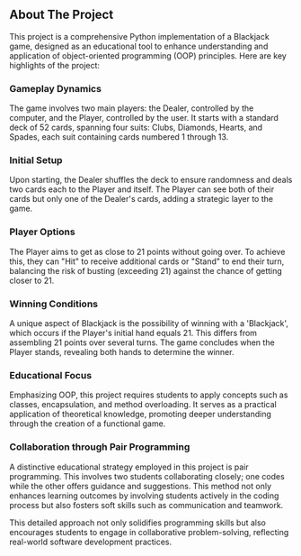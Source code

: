 ## About The Project

This project is a comprehensive Python implementation of a Blackjack game, designed as an educational tool to enhance understanding and application of object-oriented programming (OOP) principles. Here are key highlights of the project:

### Gameplay Dynamics
The game involves two main players: the Dealer, controlled by the computer, and the Player, controlled by the user. It starts with a standard deck of 52 cards, spanning four suits: Clubs, Diamonds, Hearts, and Spades, each suit containing cards numbered 1 through 13.

### Initial Setup
Upon starting, the Dealer shuffles the deck to ensure randomness and deals two cards each to the Player and itself. The Player can see both of their cards but only one of the Dealer's cards, adding a strategic layer to the game.

### Player Options
The Player aims to get as close to 21 points without going over. To achieve this, they can "Hit" to receive additional cards or "Stand" to end their turn, balancing the risk of busting (exceeding 21) against the chance of getting closer to 21.

### Winning Conditions
A unique aspect of Blackjack is the possibility of winning with a 'Blackjack', which occurs if the Player's initial hand equals 21. This differs from assembling 21 points over several turns. The game concludes when the Player stands, revealing both hands to determine the winner.

### Educational Focus
Emphasizing OOP, this project requires students to apply concepts such as classes, encapsulation, and method overloading. It serves as a practical application of theoretical knowledge, promoting deeper understanding through the creation of a functional game.

### Collaboration through Pair Programming
A distinctive educational strategy employed in this project is pair programming. This involves two students collaborating closely; one codes while the other offers guidance and suggestions. This method not only enhances learning outcomes by involving students actively in the coding process but also fosters soft skills such as communication and teamwork.

This detailed approach not only solidifies programming skills but also encourages students to engage in collaborative problem-solving, reflecting real-world software development practices.
